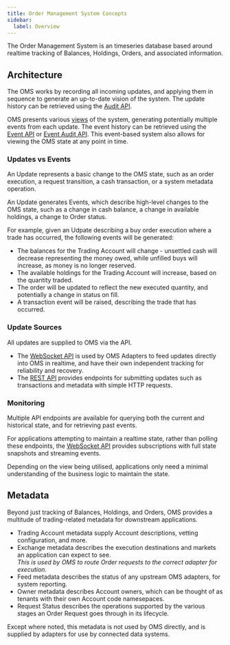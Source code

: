 ```yaml
---
title: Order Management System Concepts
sidebar:
  label: Overview
---
```


The Order Management System is an timeseries database based around realtime tracking of Balances, Holdings, Orders, and associated information.

## Architecture

The OMS works by recording all incoming updates, and applying them in sequence to generate an up-to-date vision of the system. The update history can be retrieved using the [Audit API](../rest/audit/).

OMS presents various [views](./views/) of the system, generating potentially multiple events from each update.  The event history can be retrieved using the [Event API](../rest/event) or [Event Audit API](../rest/event). This event-based system also allows for viewing the OMS state at any point in time.

### Updates vs Events

An Update represents a basic change to the OMS state, such as an order execution, a request transition, a cash transaction, or a system metadata operation.

An Update generates Events, which describe high-level changes to the OMS state, such as a change in cash balance, a change in available holdings, a change to Order status.

For example, given an Udpate describing a buy order execution where a trade has occurred, the following events will be generated:

* The balances for the Trading Account will change - unsettled cash will decrease representing the money owed, while unfilled buys will increase, as money is no longer reserved.
* The available holdings for the Trading Account will increase, based on the quantity traded.
* The order will be updated to reflect the new executed quantity, and potentially a change in status on fill.
* A transaction event will be raised, describing the trade that has occurred.

### Update Sources

All updates are supplied to OMS via the API.

* The [WebSocket API](../ws/) is used by OMS Adapters to feed updates directly into OMS in realtime, and have their own independent tracking for reliability and recovery.
* The [REST API](../rest/) provides endpoints for submitting updates such as transactions and metadata with simple HTTP requests.

### Monitoring

Multiple API endpoints are available for querying both the current and historical state, and for retrieving past events.

For applications attempting to maintain a realtime state, rather than polling these endpoints, the [WebSocket API](../ws/) provides subscriptions with full state snapshots and streaming events.

Depending on the view being utilised, applications only need a minimal understanding of the business logic to maintain the state.

## Metadata

Beyond just tracking of Balances, Holdings, and Orders, OMS provides a multitude of trading-related metadata for downstream applications.

* Trading Account metadata supply Account descriptions, vetting configuration, and more.
* Exchange metadata describes the execution destinations and markets an application can expect to see.\
  *This is used by OMS to route Order requests to the correct adapter for execution.*
* Feed metadata describes the status of any upstream OMS adapters, for system reporting.
* Owner metadata describes Account owners, which can be thought of as tenants with their own Account code namesepaces.
* Request Status describes the operations supported by the various stages an Order Request goes through in its lifecycle.

Except where noted, this metadata is not used by OMS directly, and is supplied by adapters for use by connected data systems.

